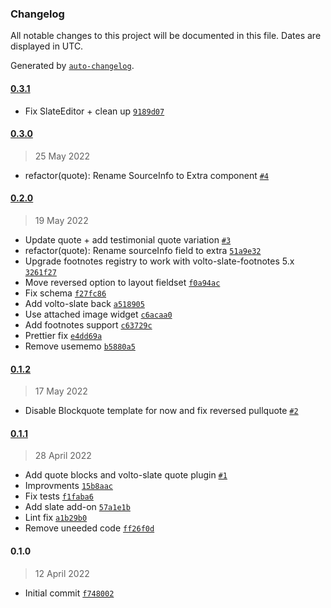 ### Changelog

All notable changes to this project will be documented in this file. Dates are displayed in UTC.

Generated by [`auto-changelog`](https://github.com/CookPete/auto-changelog).

#### [0.3.1](https://github.com/eea/volto-quote-block/compare/0.3.0...0.3.1)

- Fix SlateEditor + clean up [`9189d07`](https://github.com/eea/volto-quote-block/commit/9189d07c7d58bec2d8d96adb1451139d17b4c327)

#### [0.3.0](https://github.com/eea/volto-quote-block/compare/0.2.0...0.3.0)

> 25 May 2022

- refactor(quote): Rename SourceInfo to Extra component [`#4`](https://github.com/eea/volto-quote-block/pull/4)

#### [0.2.0](https://github.com/eea/volto-quote-block/compare/0.1.2...0.2.0)

> 19 May 2022

- Update quote + add testimonial quote variation [`#3`](https://github.com/eea/volto-quote-block/pull/3)
- refactor(quote): Rename sourceInfo field to extra [`51a9e32`](https://github.com/eea/volto-quote-block/commit/51a9e329e6d0a8b1caaadd42ccad1bd54e862210)
- Upgrade footnotes registry to work with volto-slate-footnotes 5.x [`3261f27`](https://github.com/eea/volto-quote-block/commit/3261f27d8749a022171ecdf8c854da832c40a2b9)
- Move reversed option to layout fieldset [`f0a94ac`](https://github.com/eea/volto-quote-block/commit/f0a94ac92820adc661030b095dc91fe048791e26)
- Fix schema [`f27fc86`](https://github.com/eea/volto-quote-block/commit/f27fc86025a004adc700f4f8ba36a080626a94af)
- Add volto-slate back [`a518905`](https://github.com/eea/volto-quote-block/commit/a518905f5a7a98213db0fd99396334dd2dbacef2)
- Use attached image widget [`c6acaa0`](https://github.com/eea/volto-quote-block/commit/c6acaa08ab9d985c963debff78e4d989b90556ac)
- Add footnotes support [`c63729c`](https://github.com/eea/volto-quote-block/commit/c63729cafce78dfe98d875d70214b3d8fd6c1f11)
- Prettier fix [`e4dd69a`](https://github.com/eea/volto-quote-block/commit/e4dd69a3051da854435093dc30f8048a650798a2)
- Remove usememo [`b5880a5`](https://github.com/eea/volto-quote-block/commit/b5880a5a1cf5c9889ec4c211c60f51986fd6255d)

#### [0.1.2](https://github.com/eea/volto-quote-block/compare/0.1.1...0.1.2)

> 17 May 2022

- Disable Blockquote template for now and fix reversed pullquote [`#2`](https://github.com/eea/volto-quote-block/pull/2)

#### [0.1.1](https://github.com/eea/volto-quote-block/compare/0.1.0...0.1.1)

> 28 April 2022

- Add quote blocks and volto-slate quote plugin [`#1`](https://github.com/eea/volto-quote-block/pull/1)
- Improvments [`15b8aac`](https://github.com/eea/volto-quote-block/commit/15b8aac6b575af5b6b05d32cbfd32d8c603b2eb3)
- Fix tests [`f1faba6`](https://github.com/eea/volto-quote-block/commit/f1faba692370b519c690a831efe80f26d1e9a8cc)
- Add slate add-on [`57a1e1b`](https://github.com/eea/volto-quote-block/commit/57a1e1bd5d68ec08afb24d6a51346ad54fa891b3)
- Lint fix [`a1b29b0`](https://github.com/eea/volto-quote-block/commit/a1b29b0ceee5606ec14edd8d60e3196019b07506)
- Remove uneeded code [`ff26f0d`](https://github.com/eea/volto-quote-block/commit/ff26f0d60193f70e993522f5f3f1328ce3ce6e11)

#### 0.1.0

> 12 April 2022

- Initial commit [`f748002`](https://github.com/eea/volto-quote-block/commit/f7480020346c8069fc825a439183b8f73445d62c)

